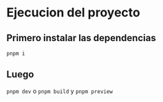 # Ejecucion del proyecto

## Primero instalar las dependencias 

``pnpm i``

## Luego

``pnpm dev`` o ``pnpm build`` y ``pnpm preview``